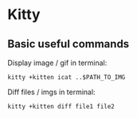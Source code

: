 # Kitty

## Basic useful commands

Display image / gif in terminal:

`kitty +kitten icat ..$PATH_TO_IMG`

Diff files / imgs in terminal:

`kitty +kitten diff file1 file2`
